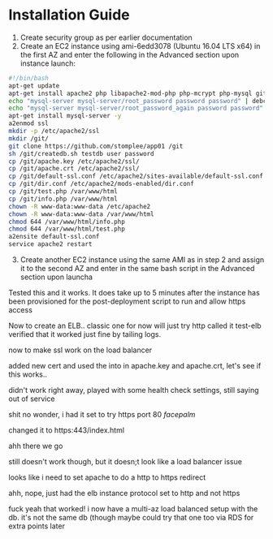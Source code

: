 # Installation Guide

1. Create security group as per earlier documentation
2. Create an EC2 instance using ami-6edd3078 (Ubuntu 16.04 LTS x64) in the first AZ and enter the following in the Advanced section upon instance launch:

```bash
#!/bin/bash
apt-get update
apt-get install apache2 php libapache2-mod-php php-mcrypt php-mysql git -y
echo "mysql-server mysql-server/root_password password password" | debconf-set-selections
echo "mysql-server mysql-server/root_password_again password password" | debconf-set-selections
apt-get install mysql-server -y
a2enmod ssl
mkdir -p /etc/apache2/ssl
mkdir /git/
git clone https://github.com/stomplee/app01 /git
sh /git/createdb.sh testdb user password
cp /git/apache.key /etc/apache2/ssl/
cp /git/apache.crt /etc/apache2/ssl/
cp /git/default-ssl.conf /etc/apache2/sites-available/default-ssl.conf
cp /git/dir.conf /etc/apache2/mods-enabled/dir.conf
cp /git/test.php /var/www/html
cp /git/info.php /var/www/html
chown -R www-data:www-data /etc/apache2
chown -R www-data:www-data /var/www/html
chmod 644 /var/www/html/info.php
chmod 644 /var/www/html/test.php
a2ensite default-ssl.conf
service apache2 restart
```
3. Create another EC2 instance using the same AMI as in step 2 and assign it to the second AZ and enter in the same bash script in the Advanced section upon launcha

Tested this and it works.  It does take up to 5 minutes after the instance has been provisioned for the post-deployment script to run and allow https access

Now to create an ELB..
classic one
for now will just try http
called it test-elb
verified that it worked just fine by tailing logs.

now to make ssl work on the load balancer

added new cert and used the into in apache.key and apache.crt, let's see if this works..

didn't work right away, played with some health check settings, still saying out of service

shit no wonder, i had it set to try https port 80 *facepalm*

changed it to https:443/index.html

ahh there we go

still doesn't work though, but it doesn;t look like a load balancer issue

looks like i need to set apache to do a http to https redirect

ahh, nope, just had the elb instance protocol set to http and not https

fuck yeah that worked!  i now have a multi-az load balanced setup with the db.  it's not the same db (though maybe could try that one too via RDS for extra points later


